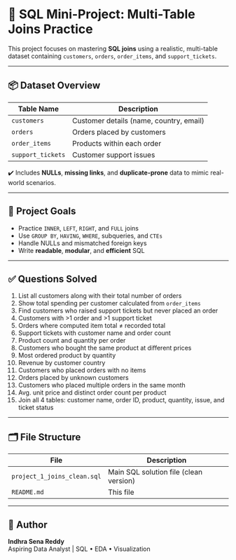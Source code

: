 # 🧠 SQL Mini-Project: Multi-Table Joins Practice

This project focuses on mastering **SQL joins** using a realistic, multi-table dataset containing `customers`, `orders`, `order_items`, and `support_tickets`.

---

## 📦 Dataset Overview

| Table Name        | Description                                   |
|------------------|-----------------------------------------------|
| `customers`       | Customer details (name, country, email)       |
| `orders`          | Orders placed by customers                    |
| `order_items`     | Products within each order                    |
| `support_tickets` | Customer support issues                       |

✔️ Includes **NULLs**, **missing links**, and **duplicate-prone** data to mimic real-world scenarios.

---

## 🎯 Project Goals

- Practice `INNER`, `LEFT`, `RIGHT`, and `FULL` joins
- Use `GROUP BY`, `HAVING`, `WHERE`, subqueries, and `CTEs`
- Handle NULLs and mismatched foreign keys
- Write **readable**, **modular**, and **efficient** SQL

---

## ✅ Questions Solved

1. List all customers along with their total number of orders  
2. Show total spending per customer calculated from `order_items`  
3. Find customers who raised support tickets but never placed an order  
4. Customers with >1 order and >1 support ticket  
5. Orders where computed item total ≠ recorded total  
6. Support tickets with customer name and order count  
7. Product count and quantity per order  
8. Customers who bought the same product at different prices  
9. Most ordered product by quantity  
10. Revenue by customer country  
11. Customers who placed orders with no items  
12. Orders placed by unknown customers  
13. Customers who placed multiple orders in the same month  
14. Avg. unit price and distinct order count per product  
15. Join all 4 tables: customer name, order ID, product, quantity, issue, and ticket status  

---

## 🗂️ File Structure

| File                       | Description                              |
|---------------------------|------------------------------------------|
| `project_1_joins_clean.sql` | Main SQL solution file (clean version)   |
| `README.md`               | This file                                |

---

## 🧠 Author

**Indhra Sena Reddy**  
Aspiring Data Analyst | SQL • EDA • Visualization